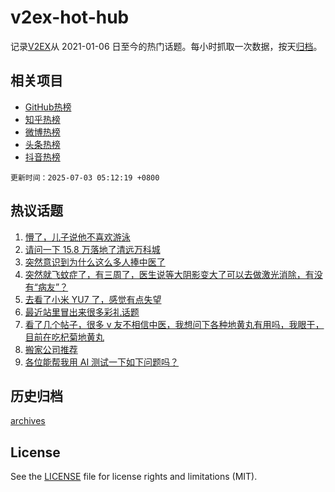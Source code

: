 # v2ex-hot-hub

 记录[V2EX](https://www.v2ex.com/)从 2021-01-06 日至今的热门话题。每小时抓取一次数据，按天[归档](archives)。
 
 ## 相关项目

- [GitHub热榜](https://github.com/lonnyzhang423/github-hot-hub)
- [知乎热榜](https://github.com/lonnyzhang423/zhihu-hot-hub)
- [微博热榜](https://github.com/lonnyzhang423/weibo-hot-hub)
- [头条热榜](https://github.com/lonnyzhang423/toutiao-hot-hub)
- [抖音热榜](https://github.com/lonnyzhang423/douyin-hot-hub)


 `更新时间：2025-07-03 05:12:19 +0800`

## 热议话题

1. [懵了，儿子说他不喜欢游泳](https://www.v2ex.com/t/1142395)
1. [请问一下 15.8 万落地了清远万科城](https://www.v2ex.com/t/1142503)
1. [突然意识到为什么这么多人捧中医了](https://www.v2ex.com/t/1142410)
1. [突然就飞蚊症了，有三周了，医生说等大阴影变大了可以去做激光消除，有没有“病友”？](https://www.v2ex.com/t/1142436)
1. [去看了小米 YU7 了，感觉有点失望](https://www.v2ex.com/t/1142380)
1. [最近站里冒出来很多彩礼话题](https://www.v2ex.com/t/1142391)
1. [看了几个帖子，很多 v 友不相信中医，我想问下各种地黄丸有用吗，我眼干，目前在吃杞菊地黄丸](https://www.v2ex.com/t/1142383)
1. [搬家公司推荐](https://www.v2ex.com/t/1142384)
1. [各位能帮我用 AI 测试一下如下问题吗？](https://www.v2ex.com/t/1142428)

## 历史归档

[archives](archives)

## License

See the [LICENSE](LICENSE) file for license rights and limitations (MIT).

